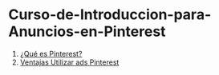 # Curso-de-Introduccion-para-Anuncios-en-Pinterest


1. [¿Qué es Pinterest?](https://github.com/lcarloszapatag/Curso-de-Introduccion-para-Anuncios-en-Pinterest/blob/71b459749c2c6319473ede2e68abfa1a839e408d/%C2%BFQu%C3%A9%20es%20Pinterest%3F.md)
2. [Ventajas Utilizar ads Pinterest](https://github.com/lcarloszapatag/Curso-de-Introduccion-para-Anuncios-en-Pinterest/blob/71b459749c2c6319473ede2e68abfa1a839e408d/%C2%BFQu%C3%A9%20es%20Pinterest%3F.md)
